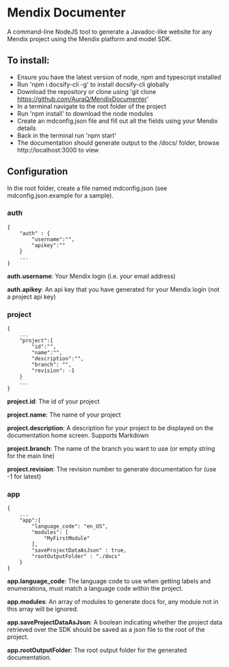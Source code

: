 # Mendix Documenter
A command-line NodeJS tool to generate a Javadoc-like website for any Mendix project using the Mendix platform and model SDK. 

## To install:
- Ensure you have the latest version of node, npm and typescript installed
- Run 'npm i docsify-cli -g' to install docsify-cli globally
- Download the repository or clone using 'git clone https://github.com/AuraQ/MendixDocumenter'
- In a terminal navigate to the root folder of the project
- Run 'npm install' to download the node modules
- Create an mdconfig.json file and fill out all the fields using your Mendix details
- Back in the terminal run 'npm start'
- The documentation should generate output to the /docs/ folder, browse http://localhost:3000 to view

## Configuration

In the root folder, create a file named mdconfig.json (see mdconfig.json.example for a sample).

### auth

```
{
    "auth" : {
        "username":"",
        "apikey":""
    }
    ...
}
```

**auth.username**: Your Mendix login (i.e. your email address)

**auth.apikey**: An api key that you have generated for your Mendix login (not a project api key)

### project
```
{
    ...
    "project":{
        "id":"",
        "name":"",
        "description":"",
        "branch": "",
        "revision": -1
    }
    ...
}
```

**project.id**: The id of your project

**project.name**: The name of your project

**project.description**: A description for your project to be displayed on the documentation home screen. Supports Markdown

**project.branch**: The name of the branch you want to use (or empty string for the main line)

**project.revision**: The revision number to generate documentation for (use -1 for latest)

### app
```
{
    ...
    "app":{
		"language_code": "en_US",
        "modules": [
			"MyFirstModule"
		],
		"saveProjectDataAsJson" : true,
		"rootOutputFolder" : "./docs"
    }
}
```

**app.language_code**: The language code to use when getting labels and enumerations, must match a language code within the project.

**app.modules**: An array of modules to generate docs for, any module not in this array will be ignored.

**app.saveProjectDataAsJson**: A boolean indicating whether the project data retrieved over the SDK should be saved as a json file to the root of the project.

**app.rootOutputFolder**: The root output folder for the generated documentation.
